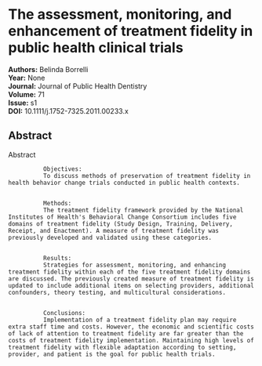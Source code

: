 # The assessment, monitoring, and enhancement of treatment fidelity in public health clinical trials

**Authors:** Belinda Borrelli  
**Year:** None  
**Journal:** Journal of Public Health Dentistry  
**Volume:** 71  
**Issue:** s1  
**DOI:** 10.1111/j.1752-7325.2011.00233.x  

## Abstract
Abstract
            
              Objectives:
              To discuss methods of preservation of treatment fidelity in health behavior change trials conducted in public health contexts.
            
            
              Methods:
              The treatment fidelity framework provided by the National Institutes of Health's Behavioral Change Consortium includes five domains of treatment fidelity (Study Design, Training, Delivery, Receipt, and Enactment). A measure of treatment fidelity was previously developed and validated using these categories.
            
            
              Results:
              Strategies for assessment, monitoring, and enhancing treatment fidelity within each of the five treatment fidelity domains are discussed. The previously created measure of treatment fidelity is updated to include additional items on selecting providers, additional confounders, theory testing, and multicultural considerations.
            
            
              Conclusions:
              Implementation of a treatment fidelity plan may require extra staff time and costs. However, the economic and scientific costs of lack of attention to treatment fidelity are far greater than the costs of treatment fidelity implementation. Maintaining high levels of treatment fidelity with flexible adaptation according to setting, provider, and patient is the goal for public health trials.

